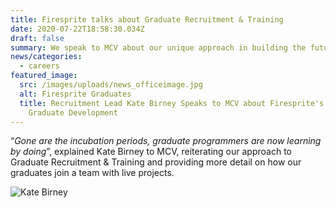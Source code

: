 ```yaml
---
title: Firesprite talks about Graduate Recruitment & Training
date: 2020-07-22T18:58:30.034Z
draft: false
summary: We speak to MCV about our unique approach in building the future.
news/categories:
  - careers
featured_image:
  src: /images/uploads/news_officeimage.jpg
  alt: Firesprite Graduates
  title: Recruitment Lead Kate Birney Speaks to MCV about Firesprite's approach to
    Graduate Development
---
```

“*Gone are the incubation periods, graduate programmers are now learning by doing*”, explained Kate Birney to MCV, reiterating our approach to Graduate Recruitment & Training and providing more detail on how our graduates join a team with live projects.

![Kate Birney](/images/uploads/copy-of-katherine-birney-1.jpg "Kate Birney")